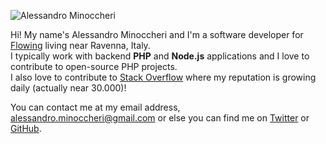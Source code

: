 
![Alessandro Minoccheri](https://alessandrominoccheri.github.io/img/alessandro_minoccheri.jpg
)

Hi! My name's Alessandro Minoccheri and I'm a software developer for [Flowing](https://www.flowing.it/) living near Ravenna, Italy.  
I typically work with backend **PHP** and **Node.js** applications and I love to contribute to open-source PHP projects.  
I also love to contribute to [Stack Overflow](https://stackoverflow.com/users/1427138/alessandro-minoccheri) where my reputation is growing daily (actually near 30.000)!  


You can contact me at my email address, alessandro.minoccheri@gmail.com or else you can find me on [Twitter](https://twitter.com/minompi) or [GitHub](https://github.com/AlessandroMinoccheri).
